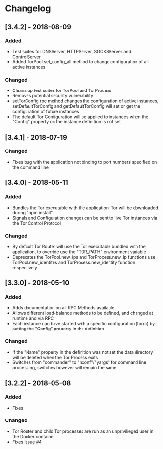 # Changelog

## [3.4.2] - 2018-08-09

### Added
- Test suites for DNSServer, HTTPServer, SOCKSServer and ControlServer
- Added TorPool.set_config_all method to change configuration of all active instances

### Changed
- Cleans up test suites for TorPool and TorProcess
- Removes potential security vulnerability
- setTorConfig rpc method changes the configuration of active instances, setDefaultTorConfig and getDefaultTorConfig will set or get the configuration of future instances
- The default Tor Configuration will be applied to instances when the "Config" property on the instance definition is not set

## [3.4.1] - 2018-07-19

### Changed
- Fixes bug with the application not binding to port numbers specified on the command line

## [3.4.0] - 2018-05-11

### Added
- Bundles the Tor executable with the application. Tor will be downloaded during "npm install"
- Signals and Configuration changes can be sent to live Tor instances via the Tor Control Protocol

### Changed
- By default Tor Router will use the Tor executable bundled with the application, to override use the "TOR_PATH" environment variable
- Deprecates the TorPool.new_ips and TorProcess.new_ip functions use TorPool.new_identites and TorProcess.new_identity function respectively.

## [3.3.0] - 2018-05-10

### Added
- Adds documentation on all RPC Methods available
- Allows different load-balance methods to be defined, and changed at runtime and via RPC
- Each instance can have started with a specific configuration (torrc) by setting the "Config" property in the definition

### Changed
- If the "Name" property in the definition was not set the data directory will be deleted when the Tor Process exits
- Switches from "commander" to "nconf"/"yargs" for command line processing, switches however will remain the same

## [3.2.2] - 2018-05-08

### Added
- Fixes

### Changed
- Tor Router and child Tor processes are run as an unprivilieged user in the Docker container
- Fixes [Issue #4](https://github.com/znetstar/tor-router/issues/4)